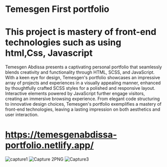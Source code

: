 #  Temesgen First portfolio 
# This project  is mastery of front-end technologies such as  using html,Css, Javascript 
Temesgen Abdissa presents a captivating personal portfolio that seamlessly blends creativity and functionality through HTML, SCSS, and JavaScript. 
With a keen eye for design, Temesgen's portfolio showcases an impressive array of projects and experiences in a visually appealing manner,
enhanced by thoughtfully crafted SCSS styles for a polished and responsive layout. 
Interactive elements powered by JavaScript further engage visitors, creating an immersive browsing experience. From elegant code structuring to innovative design choices,
Temesgen's portfolio exemplifies a mastery of front-end technologies, leaving a lasting impression on both aesthetics and user interaction.

# https://temesgenabdissa-portfolio.netlify.app/
![capture1](https://github.com/TEMESGENABDISSA/portfolio_v1/assets/109625337/d55ec01e-9e52-4f11-a335-db6130593088)
![Capture 2PNG](https://github.com/TEMESGENABDISSA/portfolio_v1/assets/109625337/e3bf966b-a335-4e62-b21e-619e86dca03b)
![Capture3](https://github.com/TEMESGENABDISSA/portfolio_v1/assets/109625337/96fa2253-0356-419c-a710-dc402211b4d8)

